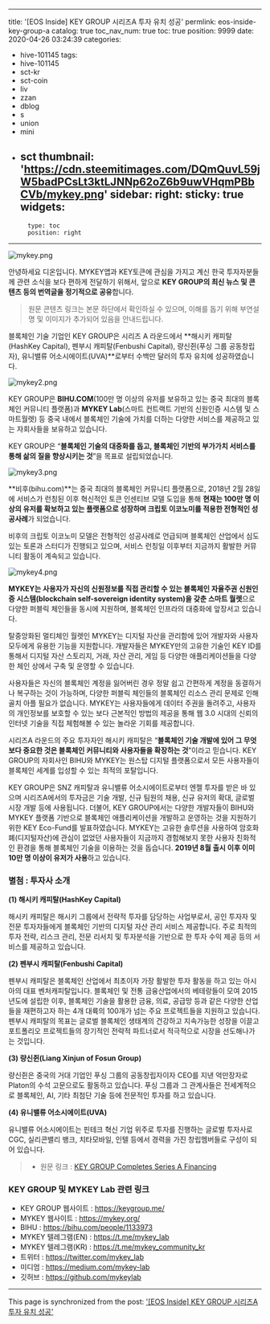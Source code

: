 
---
title: '[EOS Inside] KEY GROUP 시리즈A 투자 유치 성공'
permlink: eos-inside-key-group-a
catalog: true
toc_nav_num: true
toc: true
position: 9999
date: 2020-04-26 03:24:39
categories:
- hive-101145
tags:
- hive-101145
- sct-kr
- sct-coin
- liv
- zzan
- dblog
- s
- union
- mini
- sct
thumbnail: 'https://cdn.steemitimages.com/DQmQuvL59jW5badPCsLt3ktLJNNp62oZ6b9uwVHqmPBbCVb/mykey.png'
sidebar:
    right:
        sticky: true
widgets:
    -
        type: toc
        position: right
---


![mykey.png](https://cdn.steemitimages.com/DQmQuvL59jW5badPCsLt3ktLJNNp62oZ6b9uwVHqmPBbCVb/mykey.png)


안녕하세요 디온입니다. MYKEY앱과 KEY토큰에 관심을 가지고 계신 한국 투자자분들께 관련 소식을 보다 편하게 전달하기 위해서, 앞으로 **KEY GROUP의 최신 뉴스 및 콘텐츠 등의 번역글을 정기적으로 공유**합니다.

> 원문 콘텐츠 링크는 본문 하단에서 확인하실 수 있으며, 이해를 돕기 위해 부연설명 및 이미지가 추가되어 있음을 안내드립니다.



블록체인 기술 기업인 KEY GROUP은 시리즈 A 라운드에서 **해시키 캐피탈(HashKey Capital), 펜부시 캐피탈(Fenbushi Capital), 량신쥔(푸싱 그룹 공동창립자), 유니밸류 어소시에이트(UVA)**로부터 수백만 달러의 투자 유치에 성공하였습니다.

![mykey2.png](https://cdn.steemitimages.com/DQmXXaXTti9nhjTfXGc6GMreJY9M5xGuptPGPrqssAa7wy4/mykey2.png)
 

KEY GROUP은 **BIHU.COM**(100만 명 이상의 유저를 보유하고 있는 중국 최대의 블록체인 커뮤니티 플랫폼)과 **MYKEY Lab**(스마트 컨트랙트 기반의 신원인증 시스템 및 스마트월렛) 등 중국 내에서 블록체인 기술에 가치를 더하는 다양한 서비스를 제공하고 있는 자회사들을 보유하고 있습니다.

 

KEY GROUP은 “**블록체인 기술의 대중화를 돕고, 블록체인 기반의 부가가치 서비스를 통해 삶의 질을 향상시키는 것**”을 목표로 설립되었습니다.

 
![mykey3.png](https://cdn.steemitimages.com/DQmZ89taQUbkMfcvW5GAqFUTki5gLfbBvNtocC33qsRzCtx/mykey3.png)
 


 

**비후(bihu.com)**는 중국 최대의 블록체인 커뮤니티 플랫폼으로, 2018년 2월 28일에 서비스가 런칭된 이후 혁신적인 토큰 인센티브 모델 도입을 통해 **현재는 100만 명 이상의 유저를 확보하고 있는 플랫폼으로 성장하며 크립토 이코노미를 적용한 전형적인 성공사례**가 되었습니다.

 

비후의 크립토 이코노미 모델은 전형적인 성공사례로 언급되며 블록체인 산업에서 심도 있는 토론과 스터디가 진행되고 있으며, 서비스 런칭일 이후부터 지금까지 활발한 커뮤니티 활동이 계속되고 있습니다.

 

 
![mykey4.png](https://cdn.steemitimages.com/DQmYkJZBaJkFQ2JjNhNdcQeKpz6k13Kuaa1LTRaypSqRJvp/mykey4.png)

 

**MYKEY는 사용자가 자신의 신원정보를 직접 관리할 수 있는 블록체인 자율주권 신원인증 시스템(blockchain self-sovereign identity system)을 갖춘 스마트 월렛**으로 다양한 퍼블릭 체인들을 동시에 지원하며, 블록체인 인프라의 대중화에 앞장서고 있습니다.

 

탈중앙화된 멀티체인 월렛인 MYKEY는 디지털 자산을 관리함에 있어 개발자와 사용자 모두에게 유용한 기능을 지원합니다. 개발자들은 MYKEY만의 고유한 기술인 KEY ID를 통해서 디지털 자산 스토리지, 거래, 자산 관리, 게임 등 다양한 애플리케이션들을 다양한 체인 상에서 구축 및 운영할 수 있습니다.

 

사용자들은 자신의 블록체인 계정을 잃어버린 경우 정말 쉽고 간편하게 계정을 동결하거나 복구하는 것이 가능하며, 다양한 퍼블릭 체인들의 블록체인 리소스 관리 문제로 인해 골치 아플 필요가 없습니다. MYKEY는 사용자들에게 데이터 주권을 돌려주고, 사용자의 개인정보를 보호할 수 있는 보다 근본적인 방법의 제공을 통해 웹 3.0 시대의 신뢰의 인터넷 기술을 직접 체험해볼 수 있는 놀라운 기회를 제공합니다.

 

시리즈A 라운드의 주요 투자자인 해시키 캐피탈은 “**블록체인 기술 개발에 있어 그 무엇보다 중요한 것은 블록체인 커뮤니티와 사용자들을 확장하는 것**”이라고 믿습니다. KEY GROUP의 자회사인 BIHU와 MYKEY는 원스탑 디지털 플랫폼으로서 모든 사용자들이 블록체인 세계를 입성할 수 있는 최적의 포탈입니다.

KEY GROUP은 SNZ 캐피탈과 유니밸류 어소시에이트로부터 엔젤 투자를 받은 바 있으며 시리즈A에서의 투자금은 기술 개발, 신규 팀원의 채용, 신규 유저의 확대, 글로벌 시장 개발 등에 사용됩니다. 더불어, KEY GROUP에서는 다양한 개발자들이 BIHU와 MYKEY 플랫폼 기반으로 블록체인 애플리케이션을 개발하고 운영하는 것을 지원하기 위한 KEY Eco-Fund를 발표하였습니다. MYKEY는 고유한 솔루션을 사용하여 암호화폐(디지털자산)에 관심이 없었던 사용자들이 지금까지 경험해보지 못한 사용자 친화적인 환경을 통해 블록체인 기술을 이용하는 것을 돕습니다. **2019년 8월 출시 이후 이미 10만 명 이상이 유저가 사용**하고 있습니다.

 
 
### 별첨 : 투자사 소개
 

**(1) 해시키 캐피탈(HashKey Capital)**

해시키 캐피탈은 해시키 그룹에서 전략적 투자를 담당하는 사업부로서, 공인 투자자 및 전문 투자자들에게 블록체인 기반의 디지털 자산 관리 서비스 제공합니다. 주로 최적의 투자 전략, 리스크 관리, 전문 리서치 및 투자분석을 기반으로 한 투자 수익 제공 등의 서비스를 제공하고 있습니다.

 

 

**(2) 펜부시 캐피탈(Fenbushi Capital)**

펜부시 캐피탈은 블록체인 산업에서 최초이자 가장 활발한 투자 활동을 하고 있는 아시아의 대표 벤처캐피탈입니다. 블록체인 및 전통 금융산업에서의 베테랑들이 모여 2015년도에 설립한 이후, 블록체인 기술을 활용한 금융, 의료, 공급망 등과 같은 다양한 산업들을 재편하고자 하는 4개 대륙의 100개가 넘는 주요 프로젝트들을 지원하고 있습니다. 펜부시 캐피탈의 목표는 글로벌 블록체인 생태계의 건강하고 지속가능한 성장을 이끌고 포트폴리오 프로젝트들의 장기적인 전략적 파트너로서 적극적으로 시장을 선도해나가는 것입니다.

 

 

**(3) 량신쥔(Liang Xinjun of Fosun Group)**

량신쥔은 중국의 거대 기업인 푸싱 그룹의 공동창립자이자 CEO를 지낸 억만장자로 Platon의 수석 고문으로도 활동하고 있습니다. 푸싱 그룹과 그 관계사들은 전세계적으로 블록체인, AI, 기타 최첨단 기술 등에 전문적인 투자를 하고 있습니다.

 

 

**(4) 유니밸류 어소시에이트(UVA)**

유니밸류 어소시에이트는 핀테크 혁신 기업 위주로 투자를 진행하는 글로벌 투자사로 CGC, 실리콘밸리 뱅크, 치타모바일, 인텔 등에서 경력을 가진 창립멤버들로 구성이 되어 있습니다.

  

> - 원문 링크 : [KEY GROUP Completes Series A Financing](https://medium.com/mykey-lab/key-group-completes-series-a-financing-64e9b5929b9d)

 
 
### KEY GROUP 및 MYKEY Lab 관련 링크

- KEY GROUP 웹사이트 : https://keygroup.me/
- MYKEY 웹사이트 : https://mykey.org/
- BIHU : https://bihu.com/people/1133973
- MYKEY 텔레그램(EN) : https://t.me/mykey_lab
- MYKEY 텔레그램(KR) : https://t.me/mykey_community_kr
- 트위터 : https://twitter.com/mykey_lab
- 미디엄 : https://medium.com/mykey-lab
- 깃허브 : https://github.com/mykeylab

- - -

This page is synchronized from the post: ['[EOS Inside] KEY GROUP 시리즈A 투자 유치 성공'](https://steemit.com/@donekim/eos-inside-key-group-a)
